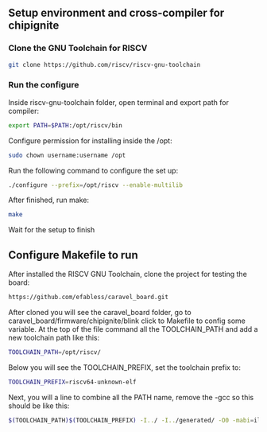 ## Setup environment and cross-compiler for chipignite

### Clone the GNU Toolchain for RISCV

```bash
git clone https://github.com/riscv/riscv-gnu-toolchain
```

### Run the configure
Inside riscv-gnu-toolchain folder, open terminal and export path for compiler:
```bash
export PATH=$PATH:/opt/riscv/bin
```
Configure permission for installing inside the /opt:
```bash
sudo chown username:username /opt
```
Run the following command to configure the set up:
```bash
./configure --prefix=/opt/riscv --enable-multilib
```
After finished, run make:
```bash
make
```
Wait for the setup to finish

## Configure Makefile to run
After installed the RISCV GNU Toolchain, clone the project for testing the board:
```bash
https://github.com/efabless/caravel_board.git
```
After cloned you will see the caravel_board folder, go to caravel_board/firmware/chipignite/blink click to Makefile to config some variable. At the top of the file command all the TOOLCHAIN_PATH and add a new toolchain path like this:
```bash
TOOLCHAIN_PATH=/opt/riscv/
```
Below you will see the TOOLCHAIN_PREFIX, set the toolchain prefix to:
```bash
TOOLCHAIN_PREFIX=riscv64-unknown-elf
```
Next, you will a line to combine all the PATH name, remove the -gcc so this should be like this:
```bash
$(TOOLCHAIN_PATH)$(TOOLCHAIN_PREFIX) -I../ -I../generated/ -O0 -mabi=ilp32 -march=$(ARCH) -D__vexriscv__ -Wl,-Bstatic,-T,../sections.lds,--strip-debug -ffreestanding -nostdlib -o $@ ../crt0_vex.S ../isr.c ../stub.c $<
```


